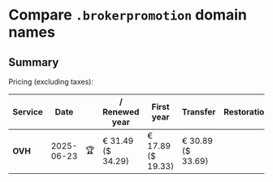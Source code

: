 # Compare `.brokerpromotion` domain names

## Summary

Pricing (excluding taxes):

| Service | Date |  | / Renewed year | First year | Transfer | Restoration |
|--|--|--|--|--|--|--|
| **OVH** | 2025-06-23 | 🏆 | € 31.49<br>($ 34.29) | € 17.89<br>($ 19.33) | € 30.89<br>($ 33.69) |  |
